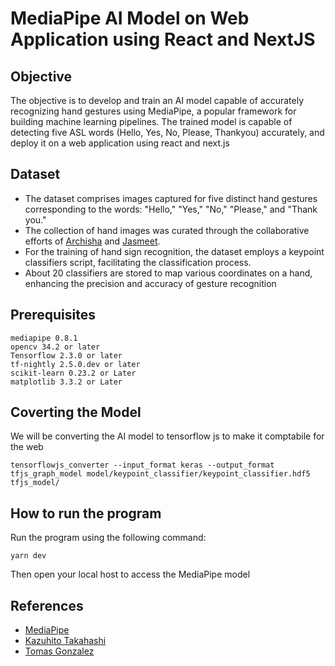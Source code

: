 # MediaPipe AI Model on Web Application using React and NextJS

## Objective 
The objective is to develop and train an AI model capable of accurately recognizing hand gestures using MediaPipe, a popular framework for building machine learning pipelines. The trained model is capable of detecting five ASL words (Hello, Yes, No, Please, Thankyou) accurately, and deploy it on a web application using react and next.js

## Dataset
- The dataset comprises images captured for five distinct hand gestures corresponding to the words: "Hello," "Yes," "No," "Please," and "Thank you."
- The collection of hand images was curated through the collaborative efforts of [Archisha](https://github.com/archishab) and [Jasmeet](https://github.com/jfv492).
- For the training of hand sign recognition, the dataset employs a keypoint classifiers script, facilitating the classification process.
- About 20 classifiers are stored to map various coordinates on a hand, enhancing the precision and accuracy of gesture recognition

## Prerequisites 
```
mediapipe 0.8.1
opencv 34.2 or later
Tensorflow 2.3.0 or later
tf-nightly 2.5.0.dev or later
scikit-learn 0.23.2 or Later
matplotlib 3.3.2 or Later
```
## Coverting the Model 
We will be converting the AI model to tensorflow js to make it comptabile for the web
```
tensorflowjs_converter --input_format keras --output_format tfjs_graph_model model/keypoint_classifier/keypoint_classifier.hdf5 tfjs_model/
```

## How to run the program
Run the program  using the following command:
```
yarn dev 
```
Then open your local host to access the MediaPipe model 

## References 
- [MediaPipe](https://developers.google.com/mediapipe)
- [Kazuhito Takahashi](https://github.com/Kazuhito00)
- [Tomas Gonzalez](https://github.com/TomasGonzalez)
